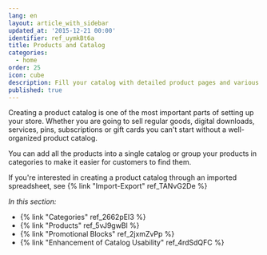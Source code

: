```yaml
---
lang: en
layout: article_with_sidebar
updated_at: '2015-12-21 00:00'
identifier: ref_uymkBt6a
title: Products and Catalog
categories:
  - home
order: 25
icon: cube
description: Fill your catalog with detailed product pages and various promotional blocks
published: true
---
```

Creating a product catalog is one of the most important parts of setting up your store. Whether you are going to sell regular goods, digital downloads, services, pins, subscriptions or gift cards you can't start without a well-organized product catalog. 

You can add all the products into a single catalog or group your products in categories to make it easier for customers to find them.

If you're interested in creating a product catalog through an imported spreadsheet, see {% link "Import-Export" ref_TANvG2De %}

_In this section:_

*   {% link "Categories" ref_2662pEI3 %}
*   {% link "Products" ref_5vJ9gwBl %}
*   {% link "Promotional Blocks" ref_2jxmZvPp %}
*   {% link "Enhancement of Catalog Usability" ref_4rdSdQFC %}
